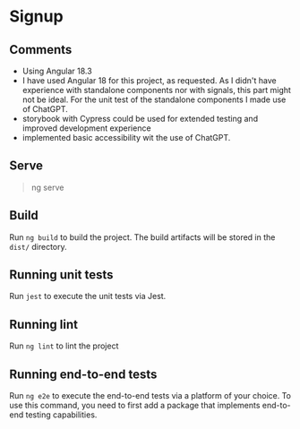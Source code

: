 # Signup

## Comments
- Using Angular 18.3 
- I have used Angular 18 for this project, as requested. As I didn't have experience with standalone components nor with signals, this part might not be ideal. For the unit test of the standalone components I made use of ChatGPT. 
- storybook with Cypress could be used for extended testing and improved development experience
- implemented basic accessibility wit the use of ChatGPT. 

## Serve
> ng serve

## Build

Run `ng build` to build the project. The build artifacts will be stored in the `dist/` directory.

## Running unit tests

Run `jest` to execute the unit tests via Jest.

## Running lint

Run `ng lint` to lint the project

## Running end-to-end tests

Run `ng e2e` to execute the end-to-end tests via a platform of your choice. To use this command, you need to first add a package that implements end-to-end testing capabilities.
